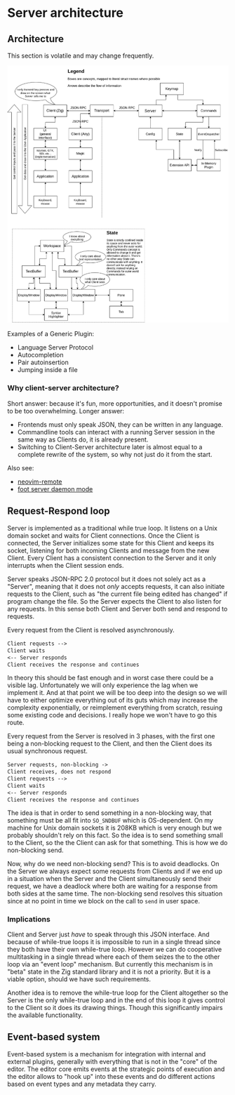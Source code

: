 # Server architecture

## Architecture

This section is volatile and may change frequently.

![Architecture diagram](docs/assets/architecture.png)

Examples of a Generic Plugin:
- Language Server Protocol
- Autocompletion
- Pair autoinsertion
- Jumping inside a file

### Why client-server architecture?

Short answer: because it's fun, more opportunities, and it doesn't promise
to be too overwhelming. Longer answer:

* Frontends must only speak JSON, they can be written in any language.
* Commandline tools can interact with a running Server session in the same way
  as Clients do, it is already present.
* Switching to Client-Server architecture later is almost equal to a complete
  rewrite of the system, so why not just do it from the start.

Also see:
* [neovim-remote]
* [foot server daemon mode]

[neovim-remote]: https://github.com/mhinz/neovim-remote
[foot server daemon mode]: https://codeberg.org/dnkl/foot#server-daemon-mode

## Request-Respond loop

Server is implemented as a traditional while true loop. It listens on a Unix
domain socket and waits for Client connections. Once the Client is connected,
the Server initializes some state for this Client and keeps its socket,
listening for both incoming Clients and message from the new Client. Every
Client has a consistent connection to the Server and it only interrupts when the
Client session ends.

Server speaks JSON-RPC 2.0 protocol but it does not solely act as a "Server",
meaning that it does not _only_ accepts requests, it can also initiate
requests to the Client, such as "the current file being edited has changed"
if program change the file. So the Server expects the Client to also listen
for any requests. In this sense both Client and Server both send and respond to
requests.

Every request from the Client is resolved asynchronously.
```
Client requests -->
Client waits
<-- Server responds
Client receives the response and continues
```

In theory this should be fast enough and in worst case there could be a
visible lag. Unfortunately we will only experience the lag when we
implement it. And at that point we will be too deep into the design so
we will have to either optimize everything out of its guts which may
increase the complexity exponentially, or reimplement everything from
scratch, resuing some existing code and decisions. I really hope we
won't have to go this route.

Every request from the Server is resolved in 3 phases, with the first one
being a non-blocking request to the Client, and then the Client does its
usual synchronous request.
```
Server requests, non-blocking ->
Client receives, does not respond
Client requests -->
Client waits
<-- Server responds
Client receives the response and continues
```

The idea is that in order to send something in a non-blocking way, that
something must be all fit into `SO_SNDBUF` which is OS-dependent. On my
machine for Unix domain sockets it is 208KB which is very enough but we
probably shouldn't rely on this fact. So the idea is to send something
small to the Client, so the the Client can ask for that something.
This is how we do non-blocking send.

Now, why do we need non-blocking send? This is to avoid deadlocks. On the Server
we always expect some requests from Clients and if we end up in a situation when
the Server and the Client simultaneously send their request, we have a deadlock
where both are waiting for a response from both sides at the same time. The
non-blocking send resolves this situation since at no point in time we block on
the call to `send` in user space.

### Implications

Client and Server just _have_ to speak through this JSON interface. And because
of while-true loops it is impossible to run in a single thread since they both
have their own while-true loop. However we can do cooperative multitasking in a
single thread where each of them seizes the to the other loop via an "event
loop" mechanism. But currently this mechanism is in "beta" state in the Zig
standard library and it is not a priority. But it is a viable option, should we
have such requirements.

Another idea is to remove the while-true loop for the Client altogether so the
Server is the only while-true loop and in the end of this loop it gives control
to the Client so it does its drawing things. Though this significantly impairs
the available functionality.

## Event-based system

Event-based system is a mechanism for integration with internal and
external plugins, generally with everything that is not in the "core" of
the editor. The editor core emits events at the strategic points of
execution and the editor allows to "hook up" into these events and do
different actions based on event types and any metadata they carry.
